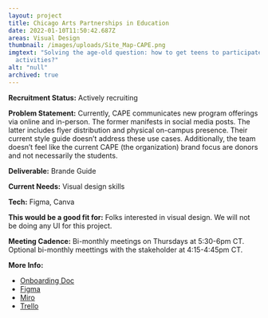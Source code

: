 ```yaml
---
layout: project
title: Chicago Arts Partnerships in Education
date: 2022-01-10T11:50:42.687Z
areas: Visual Design
thumbnail: /images/uploads/Site_Map-CAPE.png
imgtext: "Solving the age-old question: how to get teens to participate in club
  activities?"
alt: "null"
archived: true
---
```


**Recruitment Status:** Actively recruiting

**Problem Statement:** Currently, CAPE communicates new program offerings via online and in-person. The former manifests in social media posts. The latter includes flyer distribution and physical on-campus presence. Their current style guide doesn’t address these use cases.
Additionally, the team doesn’t feel like the current CAPE (the organization) brand focus are donors and not necessarily the students.

**Deliverable:** Brande Guide

**Current Needs:** Visual design skills

**Tech:** Figma, Canva

**This would be a good fit for:** Folks interested in visual design. We will not be doing any UI for this project.

**Meeting Cadence:** Bi-monthly meetings on Thursdays at 5:30-6pm CT. Optional bi-monthly meettings with the stakeholder at 4:15-4:45pm CT.

**More Info:**

- [Onboarding Doc](https://docs.google.com/document/d/1JzbdiLz8Eg0GCjZNTX4jRW59dMcf-u7710dQOWLClPg/edit?usp=sharing)
- [Figma](https://www.figma.com/file/hUgzpY2O09Jcz8PuRh0gRx/Brand)
- [Miro](https://miro.com/welcomeonboard/cDdySWNXR3RNbjNvd21PQVFUVG92RjNuV2FhYmwzeFZOYmhLWFJtQTdjY01YQWlFMkVFeHZkcG9URTVOcEVIeHwzMDc0NDU3MzUzMDA5MTkzMzM5?invite_link_id=284230104656)
- [Trello](https://trello.com/b/ueTattda/chicago-arts-partnerships-in-education)
